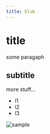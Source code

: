 ```yaml
---
title: blub
---
```


# title

some paragaph

## subtitle

more stuff...

- l1
- l2
- l3



![sample](/images/sample_fig.png)
